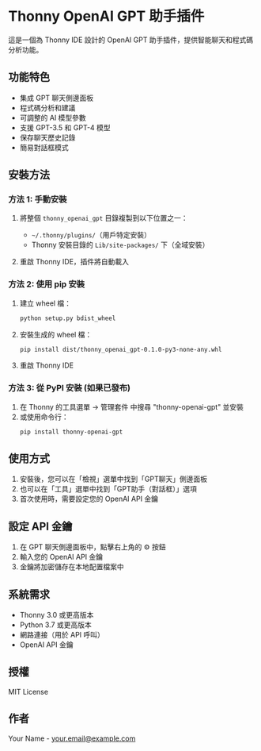 # Thonny OpenAI GPT 助手插件

這是一個為 Thonny IDE 設計的 OpenAI GPT 助手插件，提供智能聊天和程式碼分析功能。

## 功能特色

- 集成 GPT 聊天側邊面板
- 程式碼分析和建議
- 可調整的 AI 模型參數
- 支援 GPT-3.5 和 GPT-4 模型
- 保存聊天歷史記錄
- 簡易對話框模式

## 安裝方法

### 方法 1: 手動安裝

1. 將整個 `thonny_openai_gpt` 目錄複製到以下位置之一：
   - `~/.thonny/plugins/`（用戶特定安裝）
   - Thonny 安裝目錄的 `Lib/site-packages/` 下（全域安裝）

2. 重啟 Thonny IDE，插件將自動載入

### 方法 2: 使用 pip 安裝

1. 建立 wheel 檔：
   ```bash
   python setup.py bdist_wheel
   ```

2. 安裝生成的 wheel 檔：
   ```bash
   pip install dist/thonny_openai_gpt-0.1.0-py3-none-any.whl
   ```

3. 重啟 Thonny IDE

### 方法 3: 從 PyPI 安裝 (如果已發布)

1. 在 Thonny 的工具選單 -> 管理套件 中搜尋 "thonny-openai-gpt" 並安裝
2. 或使用命令行：
   ```bash
   pip install thonny-openai-gpt
   ```

## 使用方式

1. 安裝後，您可以在「檢視」選單中找到「GPT聊天」側邊面板
2. 也可以在「工具」選單中找到「GPT助手（對話框）」選項
3. 首次使用時，需要設定您的 OpenAI API 金鑰

## 設定 API 金鑰

1. 在 GPT 聊天側邊面板中，點擊右上角的 ⚙️ 按鈕
2. 輸入您的 OpenAI API 金鑰
3. 金鑰將加密儲存在本地配置檔案中

## 系統需求

- Thonny 3.0 或更高版本
- Python 3.7 或更高版本
- 網路連接（用於 API 呼叫）
- OpenAI API 金鑰

## 授權

MIT License

## 作者

Your Name - your.email@example.com